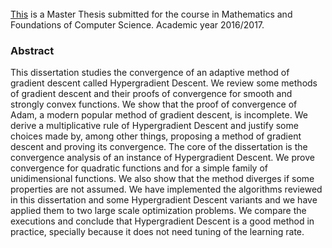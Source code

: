 <br />
<br />
<br />

[This](https://damaru2.github.io/convergence_analysis_hypergradient_descent/dissertation_hypergradients.pdf) is a Master Thesis submitted for the course in Mathematics and Foundations of Computer Science. Academic year 2016/2017.




### Abstract

This dissertation studies the convergence of an adaptive method of gradient descent called Hypergradient Descent. We review some methods of gradient descent and their proofs of convergence for smooth and strongly convex functions. We show that the proof of convergence of Adam, a modern popular method of gradient descent, is incomplete. We derive a multiplicative rule of Hypergradient Descent and justify some choices made by, among other things, proposing a method of gradient descent and proving its convergence. The core of the dissertation is the convergence analysis of an instance of Hypergradient Descent. We prove convergence for quadratic functions and for a simple family of unidimensional functions. We also show that the method diverges if some properties are not assumed. We have implemented the algorithms reviewed in this dissertation and some Hypergradient Descent variants and we have applied them to two large scale optimization problems. We compare the executions and conclude that Hypergradient Descent is a good method in practice, specially because it does not need tuning of the learning rate.
